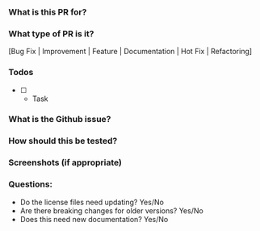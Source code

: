 ### What is this PR for?
<!-- A few sentences describing the overall goals of the pull request's commits.
-->

### What type of PR is it?
[Bug Fix | Improvement | Feature | Documentation | Hot Fix | Refactoring]

### Todos
* [ ] - Task

### What is the Github issue?
<!-- * Open an issue on Github
* Put link here, and add [EDITOR-#issue_number] in PR title, eg. `EDITOR-#9. PR title`
-->
### How should this be tested?
<!--
* Strongly recommended: add automated unit tests for any new or changed behavior
* Outline any manual steps to test the PR here.
-->

### Screenshots (if appropriate)

### Questions:
* Do the license files need updating? Yes/No
* Are there breaking changes for older versions? Yes/No
* Does this need new documentation? Yes/No
